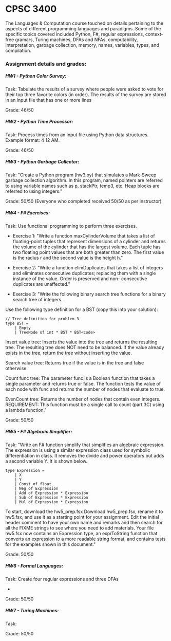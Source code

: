 # CPSC 3400

The Languages & Computation course touched on details pertaining to the aspects of different programming languages and paradigms. Some of the specific topics covered included Python, F#, regular expressions, context-free gramars, Turing machines, DFAs and NFAs, computability, interpretation, garbage collection, memory, names, variables, types, and compilation. 

### Assignment details and grades:
##### HW1 - Python Color Survey: 

Task: Tabulate the results of a survey where people were asked to vote for their top three favorite colors (in order). The results of the survey are stored in an input file that has one or more lines 

Grade: 46/50

##### HW2 - Python Time Processor: 

Task: Process times from an input file using Python data structures. Example format: 4 12 AM.

Grade: 46/50

##### HW3 - Python Garbage Collector: 

Task: "Create a Python program (hw3.py) that simulates a Mark-Sweep garbage collection algorithm. In this program, named pointers are referred to using variable names such as p, stackPtr, temp3, etc. Heap blocks are referred to using integers."

Grade: 50/50 (Everyone who completed received 50/50 as per instructor)

##### HW4 - F# Exercises:

Task: Use functional programming to perform three exercises.

* Exercise 1: "Write a function maxCylinderVolume that takes a list of floating-point tuples that represent dimensions of a cylinder and returns the volume of the cylinder that has the largest volume. Each tuple has two floating point values that are both greater than zero. The first value is the radius r and the second value is the height h."

* Exercise 2: "Write a function elimDuplicates that takes a list of integers and eliminates consecutive duplicates; replacing them with a single instance of the value. Order is preserved and non- consecutive duplicates are unaffected."

* Exercise 3: "Write the following binary search tree functions for a binary search tree of integers. 

Use the following type definition for a BST (copy this into your solution):

```F#
// Tree definition for problem 3
type BST =
    | Empty
    | TreeNode of int * BST * BST<code>
```
    
Insert value tree: Inserts the value into the tree and returns the resulting tree. The resulting tree does NOT need to be balanced. If the value already exists in the tree, return the tree without inserting the value.

Search value tree: Returns true if the value is in the tree and false otherwise.

Count func tree: The parameter func is a Boolean function that takes a single parameter and returns true or false. The function tests the value of each node with func and returns the number of nodes that evaluate to true.

EvenCount tree: Returns the number of nodes that contain even integers. REQUIREMENT: This function must be a single call to count (part 3C) using a lambda function."

Grade: 50/50

##### HW5 - F# Algebraic Simplifier: 

Task: "Write an F# function simplify that simplifies an algebraic expression. The expression is using a similar expression class used for symbolic differentiation in class. It removes the divide and power operators but adds a second variable Y. It is shown below.

```F#
type Expression =
    | X
    | Y
    | Const of float
    | Neg of Expression
    | Add of Expression * Expression
    | Sub of Expression * Expression
    | Mul of Expression * Expression
```

To start, download the hw5_prep.fsx  Download hw5_prep.fsx, rename it to hw5.fsx, and use it as a starting point for your assignment. Edit the initial header comment to have your own name and remarks and then search for all the FIXME strings to see where you need to add materials. Your file hw5.fsx now contains an Expression type, an exprToString function that converts an expression to a more readable string format, and contains tests for the examples shown in this document."

Grade: 50/50

##### HW6 - Formal Languages:

Task: Create four regular expressions and three DFAs

* 

Grade: 50/50

##### HW7 - Turing Machines:
Task:

Grade: 50/50
